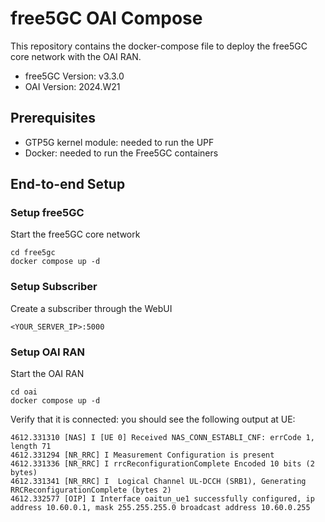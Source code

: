 # free5GC OAI Compose

This repository contains the docker-compose file to deploy the free5GC core network with the OAI RAN.

- free5GC Version: v3.3.0
- OAI Version: 2024.W21

## Prerequisites

- GTP5G kernel module: needed to run the UPF
- Docker: needed to run the Free5GC containers


## End-to-end Setup

### Setup free5GC

Start the free5GC core network
```shell=
cd free5gc
docker compose up -d
```


### Setup Subscriber

Create a subscriber through the WebUI
```
<YOUR_SERVER_IP>:5000
```

### Setup OAI RAN

Start the OAI RAN
```shell=
cd oai
docker compose up -d
```

Verify that it is connected: you should see the following output at UE:
```shell=
4612.331310 [NAS] I [UE 0] Received NAS_CONN_ESTABLI_CNF: errCode 1, length 71
4612.331294 [NR_RRC] I Measurement Configuration is present
4612.331336 [NR_RRC] I rrcReconfigurationComplete Encoded 10 bits (2 bytes)
4612.331341 [NR_RRC] I  Logical Channel UL-DCCH (SRB1), Generating RRCReconfigurationComplete (bytes 2)
4612.332577 [OIP] I Interface oaitun_ue1 successfully configured, ip address 10.60.0.1, mask 255.255.255.0 broadcast address 10.60.0.255
```